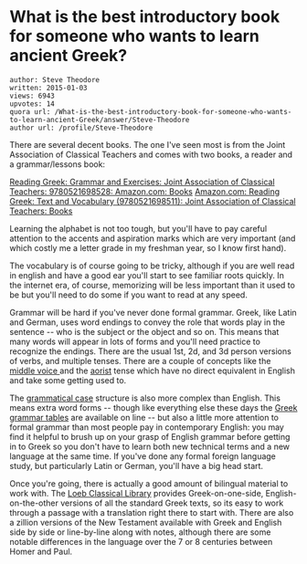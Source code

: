 # What is the best introductory book for someone who wants to learn ancient Greek?

	author: Steve Theodore
	written: 2015-01-03
	views: 6943
	upvotes: 14
	quora url: /What-is-the-best-introductory-book-for-someone-who-wants-to-learn-ancient-Greek/answer/Steve-Theodore
	author url: /profile/Steve-Theodore


There are several decent books. The one I've seen most is from the Joint Association of Classical Teachers and comes with two books, a reader and a grammar/lessons book:

[Reading Greek: Grammar and Exercises: Joint Association of Classical Teachers: 9780521698528: Amazon.com: Books](http://www.amazon.com/Reading-Greek-Association-Classical-Teachers/dp/0521698529/ref=pd_bxgy_b_text_y)
[Amazon.com: Reading Greek: Text and Vocabulary (9780521698511): Joint Association of Classical Teachers: Books](http://www.amazon.com/Reading-Greek-Association-Classical-Teachers/dp/0521698510)

Learning the alphabet is not too tough, but you'll have to pay careful attention to the accents and aspiration marks which are very important (and which costly me a letter grade in my freshman year, so I know first hand). 

 The vocabulary is of course going to be tricky, although if you are well read in english and have a good ear you'll start to see familiar roots quickly. In the internet era, of course, memorizing will be less important than it used to be but you'll need to do some if you want to read at any speed.

Grammar will be hard if you've never done formal grammar. Greek, like Latin and German, uses word endings to convey the role that words play in the sentence -- who is the subject or the object and so on. This means that many words will appear in lots of forms and you'll need practice to recognize the endings. There are the usual 1st, 2d, and 3d person versions of verbs, and multiple tenses. There are a couple of concepts like the [middle voice ](http://en.wiktionary.org/wiki/middle_voice) and the [aorist](http://en.wikipedia.org/wiki/Aorist) tense which have no direct equivalent in English and take some getting used to.

 The [grammatical case](http://en.wikipedia.org/wiki/Grammatical_case) structure is also more complex than English. This means extra word forms -- though like everything else these days the [ Greek grammar tables](http://en.wikipedia.org/wiki/Ancient_Greek_grammar_%28tables%29) are available on line -- but also a little more attention to formal grammar than most people pay in contemporary English: you may find it helpful to brush up on your grasp of English grammar before getting in to Greek so you don't have to learn both new technical terms and a new language at the same time. If you've done any formal foreign language study, but particularly Latin or German, you'll have a big head start.

Once you're going, there is actually a good amount of bilingual material to work with. The [ Loeb Classical Library](https://www.loebclassics.com/) provides Greek-on-one-side, English-on-the-other versions of all the standard Greek texts, so its easy to work through a passage with a translation right there to start with. There are also a zillion versions of the New Testament available with Greek and English side by side or line-by-line along with notes, although there are some notable differences in the language over the 7 or 8 centuries between Homer and Paul.

